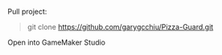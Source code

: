 Pull project: 

> git clone https://github.com/garygcchiu/Pizza-Guard.git

Open into GameMaker Studio
